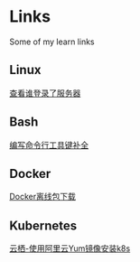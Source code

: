 # Links

Some of my learn links

## Linux

[查看谁登录了服务器](docs/linux/secrity/who-login-my-system.md)

## Bash

[编写命令行工具<TAB>键补全](https://iridakos.com/tutorials/2018/03/01/bash-programmable-completion-tutorial.html)

## Docker

[Docker离线包下载](https://download.docker.com/linux/static/stable/x86_64/)

## Kubernetes

[云栖-使用阿里云Yum镜像安装k8s](https://yq.aliyun.com/articles/626118)
